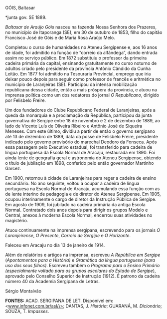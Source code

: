 GÓIS, Baltasar

\*junta gov. SE 1889.

*Baltasar de Araújo Góis* nasceu na fazenda Nossa Senhora dos Prazeres,
no município de Itaporanga (SE), em 30 de outubro de 1853, filho do
capitão Francisco José de Góis e de Maria Rosa Araújo Melo.

Completou o curso de humanidades no Ateneu Sergipense e, aos 16 anos de
idade, foi admitido na função de “correio da alfândega”, dando entrada
assim no serviço público. Em 1872 substituiu o professor da primeira
cadeira primária da capital, ensinando gratuitamente no curso noturno de
adultos criado pelo presidente da província Antônio Cândido da Cunha
Leitão. Em 1877 foi admitido na Tesouraria Provincial, emprego que iria
deixar pouco depois para seguir como professor de francês e aritmética
no município de Laranjeiras (SE). Participou da intensa mobilização
republicana dessa cidade, então a mais próspera da província, e atuou na
imprensa política como um dos redatores do jornal *O Republicano*,
dirigido por Felisbelo Freire.

Um dos fundadores do Clube Republicano Federal de Laranjeiras, após a
queda da monarquia e a proclamação da República, participou da junta
governativa de Sergipe entre 18 de novembro e 2 de dezembro de 1889, ao
lado de Vicente Luís de Oliveira Ribeiro e Antônio José de Siqueira
Meneses. Com este último, dividiu a partir de então o governo sergipano
até 13 de dezembro de 1889, data da posse de Felisbelo Freire,
presidente indicado pelo governo provisório do marechal Deodoro da
Fonseca. Após essa passagem pelo Executivo estadual, foi transferido
para cadeira de língua portuguesa da Escola Normal de Aracaju,
restaurada em 1890. Foi ainda lente de geografia geral e astronomia do
Ateneu Sergipense, obtendo o título de jubilação em 1898, conferido pelo
então governador Martinho Garcez.

Em 1900, retornou à cidade de Laranjeiras para reger a cadeira de ensino
secundário. No ano seguinte, voltou a ocupar a cadeira de língua
portuguesa na Escola Normal de Aracaju, acumulando essa função com as de
lente interino de pedagogia e de diretor do Ateneu Sergipense. Em 1905,
ocupou interinamente o cargo de diretor da Instrução Pública de Sergipe.
Em agosto de 1909, foi jubilado na cadeira primária da antiga Escola
Normal. Contratado dois anos depois para dirigir os grupos Modelo e
Central, anexos à moderna Escola Normal, encerrou suas atividades no
magistério.

Atuou continuamente na imprensa sergipana, escrevendo para os jornais *O
Laranjeirense*, *O Presente*, *Correio de Sergipe* e *O Horizonte*.

Faleceu em Aracaju no dia 13 de janeiro de 1914.

Além de relatórios e artigos na imprensa, escreveu *A República em
Sergipe* (*Apontamentos para a História)* e *Gramática da língua
portuguesa* *(para uso dos seus* *filhos)*. Escreveu também o *Programa
para o Ensino Primário* *(especialmente voltado para os* *grupos
escolares do Estado de Sergipe*), aprovado pelo Conselho Superior de
Instrução (1912). É patrono da cadeira número 40 da Academia Sergipana
de Letras.

Sérgio Montalvão

**FONTES:** ACAD. SERGIPANA DE LET. Disponível em:
\<www.infonet.com.br/asl/\>; DANTAS, J. *História*; GUARANÁ, M.
*Dicionário*; SOUZA, T. *Impasses*.
